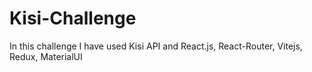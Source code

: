 # Kisi-Challenge
In this challenge I have used Kisi API and React.js, React-Router, Vitejs, Redux, MaterialUI
